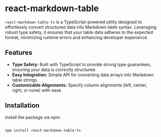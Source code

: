 # react-markdown-table

`react-markdown-table-ts` is a TypeScript-powered utility designed to effortlessly convert structured data into Markdown table syntax. Leveraging robust type safety, it ensures that your table data adheres to the expected format, minimizing runtime errors and enhancing developer experience.

## Features

-   **Type Safety:** Built with TypeScript to provide strong type guarantees, ensuring your data is correctly structured.
-   **Easy Integration:** Simple API for converting data arrays into Markdown table strings.
-   **Customizable Alignments:** Specify column alignments (left, center, right, or none) with ease.

## Installation

Install the package via npm:

```

npm install react-markdown-table-ts

```
